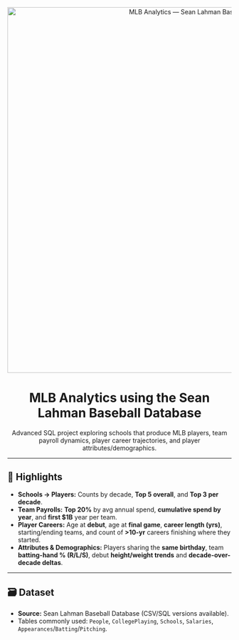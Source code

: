 <!-- PROJECT BANNER -->
<p align="center">
  <img src="assets/mlb.png" alt="MLB Analytics — Sean Lahman Baseball DB" width="820">
</p>

<h1 align="center">MLB Analytics using the Sean Lahman Baseball Database</h1>

<p align="center">
  Advanced SQL project exploring schools that produce MLB players, team payroll dynamics, player career trajectories, and player attributes/demographics.
</p>

---

## 📌 Highlights
- **Schools → Players:** Counts by decade, **Top 5 overall**, and **Top 3 per decade**.
- **Team Payrolls:** **Top 20%** by avg annual spend, **cumulative spend by year**, and **first \$1B** year per team.
- **Player Careers:** Age at **debut**, age at **final game**, **career length (yrs)**, starting/ending teams, and count of **>10-yr** careers finishing where they started.
- **Attributes & Demographics:** Players sharing the **same birthday**, team **batting-hand % (R/L/S)**, debut **height/weight trends** and **decade-over-decade deltas**.

---

## 🗃️ Dataset
- **Source:** Sean Lahman Baseball Database (CSV/SQL versions available).
- Tables commonly used: `People`, `CollegePlaying`, `Schools`, `Salaries`, `Appearances`/`Batting`/`Pitching`.
